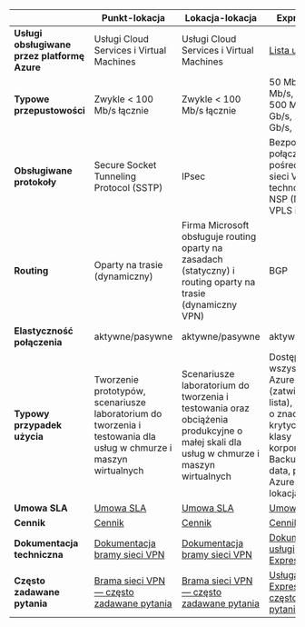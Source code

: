 |                              | **Punkt-lokacja**                                                                            | **Lokacja-lokacja**                                                                                        | **ExpressRoute**                                                                                                                     |
|------------------------------|----------------------------------------------------------------------------------------------|---------------------------------------------------------------------------------------------------------|--------------------------------------------------------------------------------------------------------------------------------------|
| **Usługi obsługiwane przez platformę Azure** | Usługi Cloud Services i Virtual Machines                                                          | Usługi Cloud Services i Virtual Machines                                                                     | [Lista usług](../expressroute/expressroute-faqs.md#supported-services)                                                       |
| **Typowe przepustowości**       | Zwykle < 100 Mb/s łącznie                                                               | Zwykle < 100 Mb/s łącznie                                                                          | 50 Mb/s, 100 Mb/s, 200 Mb/s, 500 Mb/s, 1 Gb/s, 2 Gb/s, 5 Gb/s, 10 Gb/s                                                               |
| **Obsługiwane protokoły**      | Secure Socket Tunneling Protocol (SSTP)                                                     | IPsec                                                | Bezpośrednie połączenie za pośrednictwem sieci VLAN, technologie VPN NSP (MPLS, VPLS itp.)                                                                                                    |
| **Routing**                  | Oparty na trasie (dynamiczny)                                                                        | Firma Microsoft obsługuje routing oparty na zasadach (statyczny) i routing oparty na trasie (dynamiczny VPN)                 | BGP                                                                                                                                  |
| **Elastyczność połączenia**    | aktywne/pasywne                                                                               | aktywne/pasywne                                                                                          | aktywne/aktywne                                                                                                                        |
| **Typowy przypadek użycia**         | Tworzenie prototypów, scenariusze laboratorium do tworzenia i testowania dla usług w chmurze i maszyn wirtualnych              | Scenariusze laboratorium do tworzenia i testowania oraz obciążenia produkcyjne o małej skali dla usług w chmurze i maszyn wirtualnych | Dostęp do wszystkich usług Azure (zatwierdzona lista), obciążenia o znaczeniu krytycznym oraz klasy korporacyjnej, Backup, dane big data, platforma Azure jako lokacja DR |
| **Umowa SLA**                      | [Umowa SLA](https://azure.microsoft.com/support/legal/sla/)                                        | [Umowa SLA](https://azure.microsoft.com/support/legal/sla/)                                                   | [Umowa SLA](https://azure.microsoft.com/support/legal/sla/)                                                                                |
| **Cennik**                  | [Cennik](https://azure.microsoft.com/pricing/details/vpn-gateway/)                           | [Cennik](https://azure.microsoft.com/pricing/details/vpn-gateway/)                                      | [Cennik](https://azure.microsoft.com/pricing/details/expressroute/)                                                                   |
| **Dokumentacja techniczna**  | [Dokumentacja bramy sieci VPN](https://azure.microsoft.com/documentation/services/vpn-gateway/) | [Dokumentacja bramy sieci VPN](https://azure.microsoft.com/documentation/services/vpn-gateway/)            | [Dokumentacja usługi ExpressRoute](https://azure.microsoft.com/documentation/services/expressroute/)                                        |
| **Często zadawane pytania**                     | [Brama sieci VPN — często zadawane pytania](vpn-gateway-vpn-faq.md)                                                    | [Brama sieci VPN — często zadawane pytania](vpn-gateway-vpn-faq.md)                                                               | [Usługa ExpressRoute — często zadawane pytania](../expressroute/expressroute-faqs.md)                                                                             |



<!--HONumber=Jun16_HO2-->


